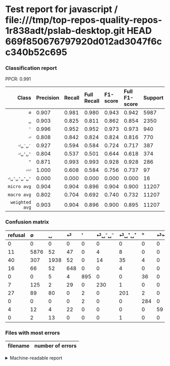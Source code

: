# Test report for javascript / file:///tmp/top-repos-quality-repos-1r838adt/pslab-desktop.git HEAD 669f850676797920d012ad3047f6cc340b52c695

### Classification report

PPCR: 0.991

| Class | Precision | Recall | Full Recall | F1-score | Full F1-score | Support | Full Support | PPCR |
|------:|:----------|:-------|:------------|:---------|:---------|:--------|:-------------|:-----|
| `∅` | 0.907| 0.981| 0.980| 0.943| 0.942| 5987| 5998| 0.998 |
| `␣` | 0.903| 0.825| 0.811| 0.862| 0.854| 2350| 2390| 0.983 |
| `'` | 0.996| 0.952| 0.952| 0.973| 0.973| 940| 940| 1.000 |
| `⏎` | 0.808| 0.842| 0.824| 0.824| 0.816| 770| 786| 0.980 |
| `⏎␣⁻␣⁻` | 0.927| 0.594| 0.584| 0.724| 0.717| 387| 394| 0.982 |
| `⏎␣⁺␣⁺` | 0.804| 0.537| 0.501| 0.644| 0.618| 374| 401| 0.933 |
| `"` | 0.871| 0.993| 0.993| 0.928| 0.928| 286| 286| 1.000 |
| `⏎⏎` | 1.000| 0.608| 0.584| 0.756| 0.737| 97| 101| 0.960 |
| `⏎␣⁺␣⁺␣⁺␣⁺` | 0.000| 0.000| 0.000| 0.000| 0.000| 16| 16| 1.000 |
| `micro avg` | 0.904| 0.904| 0.896| 0.904| 0.900| 11207| 11312| 0.991 |
| `macro avg` | 0.802| 0.704| 0.692| 0.740| 0.732| 11207| 11312| 0.991 |
| `weighted avg` | 0.903| 0.904| 0.896| 0.900| 0.895| 11207| 11312| 0.991 |

### Confusion matrix

|refusal|  ∅| ␣| ⏎| '| ⏎␣⁻␣⁻| ⏎␣⁺␣⁺| "| ⏎⏎| ⏎␣⁺␣⁺␣⁺␣⁺| 
|:---|:---|:---|:---|:---|:---|:---|:---|:---|:---|
|0 |0 |0 |0 |0 |0 |0 |0 |0 |0 |
|11 |5876 |52 |47 |0 |4 |8 |0 |0 |0 |
|40 |307 |1938 |52 |0 |14 |35 |4 |0 |0 |
|16 |66 |52 |648 |0 |0 |4 |0 |0 |0 |
|0 |0 |5 |4 |895 |0 |0 |36 |0 |0 |
|7 |125 |2 |29 |0 |230 |1 |0 |0 |0 |
|27 |89 |80 |0 |2 |0 |201 |2 |0 |0 |
|0 |0 |0 |0 |2 |0 |0 |284 |0 |0 |
|4 |12 |4 |22 |0 |0 |0 |0 |59 |0 |
|0 |2 |13 |0 |0 |0 |1 |0 |0 |0 |

### Files with most errors

| filename | number of errors|
|:----:|:-----|

<details>
    <summary>Machine-readable report</summary>
```json
{
  "cl_report": {"\"": {"f1-score": 0.9281045751633986, "precision": 0.8711656441717791, "recall": 0.993006993006993, "support": 286}, "\u0027": {"f1-score": 0.9733550842849374, "precision": 0.9955506117908788, "recall": 0.9521276595744681, "support": 940}, "macro avg": {"f1-score": 0.739545860037644, "precision": 0.801822364233868, "recall": 0.7036477331192513, "support": 11207}, "micro avg": {"f1-score": 0.9039885785669671, "precision": 0.9039885785669671, "recall": 0.9039885785669671, "support": 11207}, "weighted avg": {"f1-score": 0.8995084391941052, "precision": 0.9027765963295546, "recall": 0.9039885785669671, "support": 11207}, "\u2205": {"f1-score": 0.9428754813863929, "precision": 0.9072101281457465, "recall": 0.9814598296308669, "support": 5987}, "\u23ce": {"f1-score": 0.8244274809160305, "precision": 0.8079800498753117, "recall": 0.8415584415584415, "support": 770}, "\u23ce\u23ce": {"f1-score": 0.7564102564102563, "precision": 1.0, "recall": 0.6082474226804123, "support": 97}, "\u23ce\u2423\u207a\u2423\u207a": {"f1-score": 0.6442307692307693, "precision": 0.804, "recall": 0.5374331550802139, "support": 374}, "\u23ce\u2423\u207a\u2423\u207a\u2423\u207a\u2423\u207a": {"f1-score": 0.0, "precision": 0.0, "recall": 0.0, "support": 16}, "\u23ce\u2423\u207b\u2423\u207b": {"f1-score": 0.7244094488188977, "precision": 0.9274193548387096, "recall": 0.5943152454780362, "support": 387}, "\u2423": {"f1-score": 0.8620996441281139, "precision": 0.9030754892823858, "recall": 0.8246808510638298, "support": 2350}},
  "cl_report_full": {"\"": {"f1-score": 0.9281045751633986, "precision": 0.8711656441717791, "recall": 0.993006993006993, "support": 286}, "\u0027": {"f1-score": 0.9733550842849374, "precision": 0.9955506117908788, "recall": 0.9521276595744681, "support": 940}, "macro avg": {"f1-score": 0.7317382703430187, "precision": 0.801822364233868, "recall": 0.6921402583362778, "support": 11312}, "micro avg": {"f1-score": 0.8997735245792443, "precision": 0.9039885785669671, "recall": 0.8955975954738331, "support": 11312}, "weighted avg": {"f1-score": 0.8945285320338074, "precision": 0.9024617452553121, "recall": 0.8955975954738331, "support": 11312}, "\u2205": {"f1-score": 0.9420440881763527, "precision": 0.9072101281457465, "recall": 0.9796598866288763, "support": 5998}, "\u23ce": {"f1-score": 0.8161209068010077, "precision": 0.8079800498753117, "recall": 0.8244274809160306, "support": 786}, "\u23ce\u23ce": {"f1-score": 0.7374999999999999, "precision": 1.0, "recall": 0.5841584158415841, "support": 101}, "\u23ce\u2423\u207a\u2423\u207a": {"f1-score": 0.6175115207373272, "precision": 0.804, "recall": 0.5012468827930174, "support": 401}, "\u23ce\u2423\u207a\u2423\u207a\u2423\u207a\u2423\u207a": {"f1-score": 0.0, "precision": 0.0, "recall": 0.0, "support": 16}, "\u23ce\u2423\u207b\u2423\u207b": {"f1-score": 0.7165109034267914, "precision": 0.9274193548387096, "recall": 0.583756345177665, "support": 394}, "\u2423": {"f1-score": 0.8544973544973544, "precision": 0.9030754892823858, "recall": 0.8108786610878661, "support": 2390}},
  "ppcr": 0.9907178217821783
}
```
</details>
